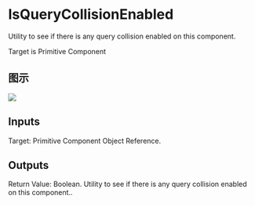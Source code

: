 # IsQueryCollisionEnabled

Utility to see if there is any query collision enabled on this component.

Target is Primitive Component

## 图示

![]($-20221218-18191475.png)

## Inputs

Target: Primitive Component Object Reference.  

## Outputs

Return Value: Boolean. Utility to see if there is any query collision enabled on this component..

